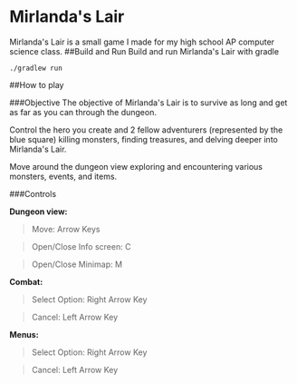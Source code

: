 # Mirlanda's Lair
Mirlanda's Lair is a small game I made for my high school AP computer science class.
##Build and Run
Build and run Mirlanda's Lair with gradle
```
./gradlew run
```

##How to play

###Objective
The objective of Mirlanda's Lair is to survive as long and get as far as you can through the dungeon.

Control the hero you create and 2 fellow adventurers (represented by the blue square) killing monsters, finding treasures, and delving deeper into Mirlanda's Lair.

Move around the dungeon view exploring and encountering various monsters, events, and items.

###Controls

**Dungeon view:**
> Move: Arrow Keys

> Open/Close Info screen: C

> Open/Close Minimap: M

**Combat:**
> Select Option: Right Arrow Key

> Cancel: Left Arrow Key  
  
**Menus:**
> Select Option: Right Arrow Key

> Cancel: Left Arrow Key
